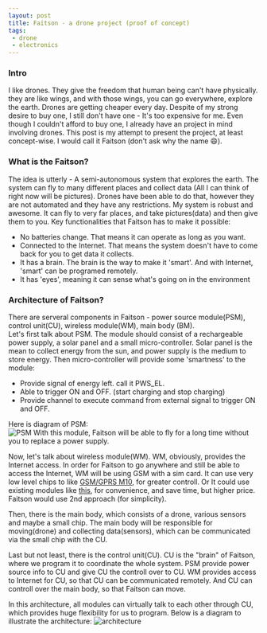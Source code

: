 ```yaml
---
layout: post
title: Faitson - a drone project (proof of concept)
tags:
 - drone
 - electronics
---
```


### Intro
I like drones. They give the freedom that human being can't have physically. they are like wings, and with those wings, you can go everywhere, explore the earth. Drones are getting cheaper every day. Despite of my strong desire to buy one, I still don't have one - It's too expensive for me. Even though I couldn't afford to buy one, I already have an project in mind involving drones. This post is my attempt to present the project, at least concept-wise. I would call it Faitson (don't ask why the name :smile:).

### What is the Faitson?
The idea is utterly - A semi-autonomous system that explores the earth. The system can fly to many different places and collect data (All I can think of right now will be pictures). Drones have been able to do that, however they are not automated and they have any restrictions. My system is robust and awesome. It can fly to very far places, and take pictures(data) and then give them to you. Key functionalities that Faitson has to make it possible:

- No batteries change. That means it can operate as long as you want.
- Connected to the Internet. That means the system doesn't have to come back for you to get data it collects.
- It has a brain. The brain is the way to make it 'smart'. And with Internet, 'smart' can be programed remotely.
- It has 'eyes', meaning it can sense what's going on in the environment

<!--break-->

### Architecture of Faitson?
There are serveral components in Faitson - power source module(PSM), control unit(CU), wireless module(WM), main body (BM).</br>
Let's first talk about PSM. The module should consist of a rechargeable power supply, a solar panel and a small micro-controller. Solar panel is the mean to collect energy from the sun, and power supply is the medium to store energy. Then micro-controller will provide some 'smartness' to the module: 

- Provide signal of energy left. call it PWS_EL.
- Able to trigger ON and OFF. (start charging and stop charging)
- Provide channel to execute command from external signal to trigger ON and OFF.

Here is diagram of PSM:</br>
<img src="{{site.baseurl}}images/2014-08-04/psm.png" alt="PSM">
With this module, Faitson will be able to  fly for a long time without you to replace a power supply.</br>

Now, let's talk about wireless module(WM). WM, obviously, provides the Internet access. In order for Faitson to go anywhere and still be able to access the Internet, WM will be using GSM with a sim card. It can use very low level chips to like [GSM/GPRS M10](http://www.quectel.com/product/prodetail.aspx?id=14), for greater controll. Or It could use existing modules like [this](https://www.sparkfun.com/products/9533), for convenience, and save time, but higher price. Faitson would use 2nd approach (for simplicity).</br>

Then, there is the main body, which consists of a drone, various sensors and maybe a small chip. The main body will be responsible for moving(drone) and collecting data(sensors), which can be communicated via the small chip with the CU.</br>

Last but not least, there is the control unit(CU). CU is the "brain" of Faitson, where we program it to coordinate the whole system. PSM provide power source info to CU and give CU the controll over to CU. WM provides access to Internet for CU, so that CU can be communicated remotely. And CU can controll over the main body, so that Faitson can move.</br>

In this architecture, all modules can virtually talk to each other through CU, which provides huge flexibility for us to program. Below is a diagram to illustrate the architecture:
<img src="{{site.baseurl}}images/2014-08-04/architecture.png" alt="architecture">








